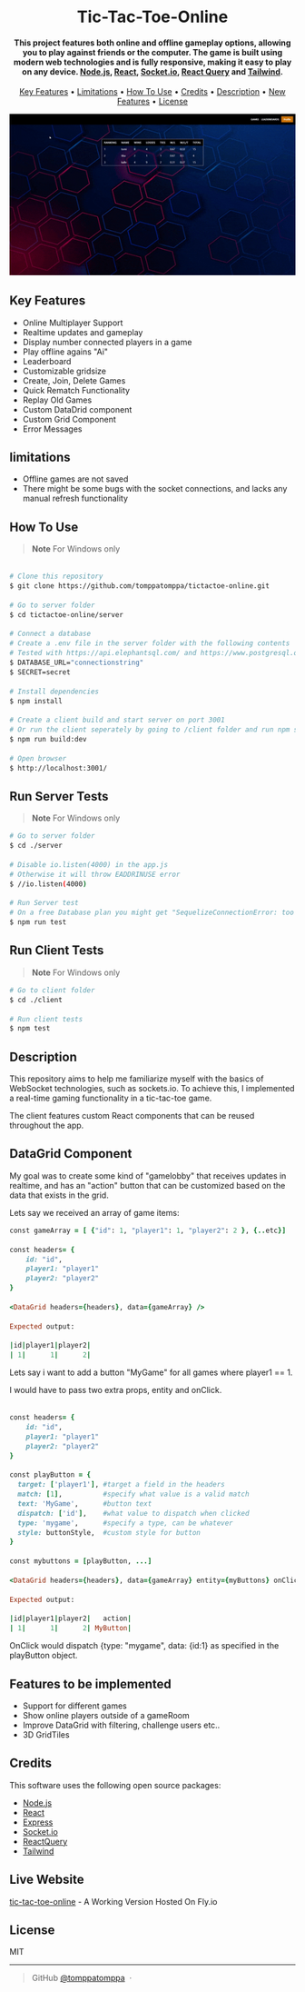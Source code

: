 <h1 align="center">
  <br>
  Tic-Tac-Toe-Online
  <br>
</h1>

<h4 align="center">This project features both online and offline gameplay options, allowing you to play against friends or the computer. The game is built using modern web technologies and is fully responsive, making it easy to play on any device. <a href="https://nodejs.org/en" target="_blank">Node.js</a>, <a href="https://react.dev/" target="_blank">React</a>, <a href="https://socket.io/" target="_blank">Socket.io</a>, <a href="https://tanstack.com/" target="_blank">React Query</a> and <a href="https://tailwindcss.com/" target="_blank">Tailwind</a>.</h4>

<p align="center">
  <a href="#key-features">Key Features</a> •
  <a href="#limitations">Limitations</a> •
  <a href="#how-to-use">How To Use</a> •
  <a href="#credits">Credits</a> •
  <a href="#description">Description</a> •
  <a href="#features">New Features</a> •
  <a href="#license">License</a>
</p>

<p align="center">
 <img src="tictactoe.gif" />
</p>

## Key Features

- Online Multiplayer Support
- Realtime updates and gameplay
- Display number connected players in a game
- Play offline agains "Ai"
- Leaderboard
- Customizable gridsize
- Create, Join, Delete Games
- Quick Rematch Functionality
- Replay Old Games
- Custom DataDrid component
- Custom Grid Component
- Error Messages

## limitations

- Offline games are not saved
- There might be some bugs with the socket connections, and lacks any manual refresh functionality

## How To Use

> **Note**
> For Windows only

```bash

# Clone this repository
$ git clone https://github.com/tomppatomppa/tictactoe-online.git

# Go to server folder
$ cd tictactoe-online/server

# Connect a database
# Create a .env file in the server folder with the following contents
# Tested with https://api.elephantsql.com/ and https://www.postgresql.org/
$ DATABASE_URL="connectionstring"
$ SECRET=secret

# Install dependencies
$ npm install

# Create a client build and start server on port 3001
# Or run the client seperately by going to /client folder and run npm start
$ npm run build:dev

# Open browser
$ http://localhost:3001/
```

## Run Server Tests

> **Note**
> For Windows only

```bash
# Go to server folder
$ cd ./server

# Disable io.listen(4000) in the app.js
# Otherwise it will throw EADDRINUSE error
$ //io.listen(4000)

# Run Server test
# On a free Database plan you might get "SequelizeConnectionError: too many connections for role xxxxx" error
$ npm run test

```

## Run Client Tests

> **Note**
> For Windows only

```bash
# Go to client folder
$ cd ./client

# Run client tests
$ npm test

```

## Description

This repository aims to help me familiarize myself with the basics of WebSocket technologies, such as sockets.io. To achieve this, I implemented a real-time gaming functionality in a tic-tac-toe game.

The client features custom React components that can be reused throughout the app.

## DataGrid Component

My goal was to create some kind of "gamelobby" that receives updates in realtime, and has an "action" button that can be customized based on the data that exists in the grid.

Lets say we received an array of game items:

```ruby
const gameArray = [ {"id": 1, "player1": 1, "player2": 2 }, {..etc}]

const headers= {
    id: "id",
    player1: "player1"
    player2: "player2"
}

<DataGrid headers={headers}, data={gameArray} />

Expected output:

|id|player1|player2|
| 1|      1|      2|

```

Lets say i want to add a button "MyGame" for all games where player1 == 1.

I would have to pass two extra props, entity and onClick.

```ruby

const headers= {
    id: "id",
    player1: "player1"
    player2: "player2"
}

const playButton = {
  target: ['player1'], #target a field in the headers
  match: [1],          #specify what value is a valid match
  text: 'MyGame',      #button text
  dispatch: ['id'],    #what value to dispatch when clicked
  type: 'mygame',      #specify a type, can be whatever
  style: buttonStyle,  #custom style for button
}

const mybuttons = [playButton, ...]

<DataGrid headers={headers}, data={gameArray} entity={myButtons} onClick={onClickFunction} />

Expected output:

|id|player1|player2|   action|
| 1|      1|      2| MyButton|


```

OnClick would dispatch {type: "mygame", data: {id:1} as specified in the playButton object.

## Features to be implemented

- Support for different games
- Show online players outside of a gameRoom
- Improve DataGrid with filtering, challenge users etc..
- 3D GridTiles

## Credits

This software uses the following open source packages:

- [Node.js](https://nodejs.org/en)
- [React](https://react.dev/)
- [Express](https://expressjs.com/)
- [Socket.io](https://socket.io/)
- [ReactQuery](https://tanstack.com/)
- [Tailwind](https://tailwindcss.com/)

## Live Website

[tic-tac-toe-online](https://tictactoe-online.fly.dev/) - A Working Version Hosted On Fly.io

## License

MIT

---

> GitHub [@tomppatomppa](https://github.com/tomppatomppa) &nbsp;&middot;&nbsp;
